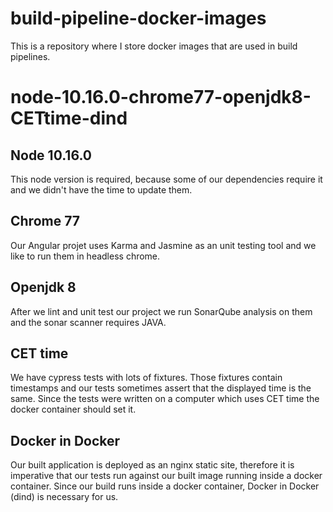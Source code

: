 # build-pipeline-docker-images
This is a repository where I store docker images that are used in build pipelines.

# node-10.16.0-chrome77-openjdk8-CETtime-dind

## Node 10.16.0

This node version is required, because some of our dependencies require it and we didn't have the time to update them.

## Chrome 77

Our Angular projet uses Karma and Jasmine as an unit testing tool and we like to run them in headless chrome.

## Openjdk 8

After we lint and unit test our project we run SonarQube analysis on them and the sonar scanner requires JAVA.

## CET time

We have cypress tests with lots of fixtures. Those fixtures contain timestamps and our tests sometimes assert that the displayed time is the same.
Since the tests were written on a computer which uses CET time the docker container should set it.

## Docker in Docker

Our built application is deployed as an nginx static site, therefore it is imperative that our tests run against our built image running inside a docker container. Since our build runs inside a docker container, Docker in Docker (dind) is necessary for us.
